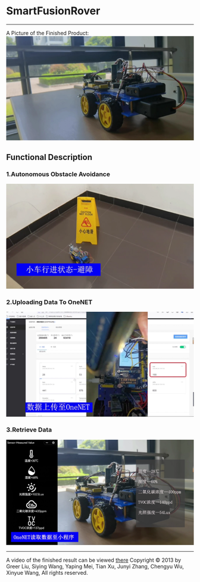 # SmartFusionRover
----
A Picture of the Finished Product:
![](/images/智能探测小车.jpg)
## Functional Description
### 1.Autonomous Obstacle Avoidance
![](/images/自主避障.png)
### 2.Uploading Data To OneNET
![](/images/数据上传.png)
### 3.Retrieve Data
![](/images/读取数据.png)

----
A video of the finished result can be viewed [there](https://www.bilibili.com/video/BV1QV4y1t7v4/?vd_source=f2dc1e591f6e512f4cba01f0d8eccc00)
Copyright © 2013 by Greer Liu, Siying Wang, Yaping Mei, Tian Xu, Junyi Zhang, Chengyu Wu, Xinyue Wang, All rights reserved.